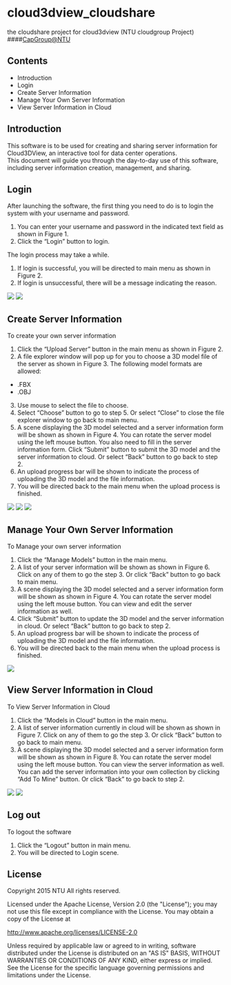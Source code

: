 cloud3dview_cloudshare
===========================
the cloudshare project for cloud3dview (NTU cloudgroup Project)
####<a href="">CapGroup@NTU</a>

## Contents
- Introduction
- Login  
- Create Server Information  
- Manage Your Own Server Information  
- View Server Information in Cloud  

## Introduction
This software is to be used for creating and sharing server information for Cloud3DView, an interactive tool for data center operations.  
This document will guide you through the day-to-day use of this software, including server information creation, management, and sharing.

## Login
After launching the software, the first thing you need to do is to login the system with your username and password.  

1. You can enter your username and password in the indicated text field as shown in Figure 1.  
2. Click the “Login” button to login.  

The login process may take a while. 

1. If login is successful, you will be directed to main menu as shown in Figure 2.  
2. If login is unsuccessful, there will be a message indicating the reason.  

![](https://github.com/weidaxu1988/cloud3dview_cloudshare/raw/master/screenshorts/login_scene.png)
![](https://github.com/weidaxu1988/cloud3dview_cloudshare/raw/master/screenshorts/main_menu.png)

## Create Server Information
To create your own server information

1. Click the “Upload Server” button in the main menu as shown in Figure 2.
2. A file explorer window will pop up for you to choose a 3D model file of the server as shown in Figure 3. The following model formats are allowed:
 - .FBX
 - .OBJ
3. Use mouse to select the file to choose.
4. Select “Choose” button to go to step 5. Or select “Close” to close the file explorer window to go back to main menu.
5. A scene displaying the 3D model selected and a server information form will be shown as shown in Figure 4. You can rotate the server model using the left mouse button. You also need to fill in the server information form. Click “Submit” button to submit the 3D model and the server information to cloud. Or select “Back” button to go back to step 2.
6. An upload progress bar will be shown to indicate the process of uploading the 3D model and the file information.
7. You will be directed back to the main menu when the upload process is finished.

![](https://github.com/weidaxu1988/cloud3dview_cloudshare/raw/master/screenshorts/file_explorer_window.png)
![](https://github.com/weidaxu1988/cloud3dview_cloudshare/raw/master/screenshorts/server_info_form.png)
![](https://github.com/weidaxu1988/cloud3dview_cloudshare/raw/master/screenshorts/upload_progress.png)

## Manage Your Own Server Information
To Manage your own server information 

1. Click the “Manage Models” button in the main menu.
2. A list of your server information will be shown as shown in Figure 6. Click on any of them to go the step 3. Or click “Back” button to go back to main menu.
3. A scene displaying the 3D model selected and a server information form will be shown as shown in Figure 4. You can rotate the server model using the left mouse button. You can view and edit the server information as well.
4. Click “Submit” button to update the 3D model and the server information in cloud. Or select “Back” button to go back to step 2.
5. An upload progress bar will be shown to indicate the process of uploading the 3D model and the file information.
6. You will be directed back to the main menu when the upload process is finished.

![](https://github.com/weidaxu1988/cloud3dview_cloudshare/raw/master/screenshorts/list_of_user's_own_server_info.png)

## View Server Information in Cloud
To View Server Information in Cloud

1. Click the “Models in Cloud” button in the main menu.
2. A list of server information currently in cloud will be shown as shown in Figure 7. Click on any of them to go the step 3. Or click “Back” button to go back to main menu.
3. A scene displaying the 3D model selected and a server information form will be shown as shown in Figure 8. You can rotate the server model using the left mouse button. You can view the server information as well. You can add the server information into your own collection by clicking “Add To Mine” button. Or click “Back” to go back to step 2.

![](https://github.com/weidaxu1988/cloud3dview_cloudshare/raw/master/screenshorts/list_of_server_info_in_cloud.png)
![](https://github.com/weidaxu1988/cloud3dview_cloudshare/raw/master/screenshorts/server_info_viewing.png)

## Log out
To logout the software

1. Click the “Logout” button in main menu.
2. You will be directed to Login scene.

## License
  Copyright 2015 NTU All rights reserved.
  
  Licensed under the Apache License, Version 2.0 (the "License");
  you may not use this file except in compliance with the License.
  You may obtain a copy of the License at
  
  http://www.apache.org/licenses/LICENSE-2.0
  
  Unless required by applicable law or agreed to in writing, software
  distributed under the License is distributed on an "AS IS" BASIS,
  WITHOUT WARRANTIES OR CONDITIONS OF ANY KIND, either express or implied.
  See the License for the specific language governing permissions and
  limitations under the License.
